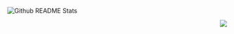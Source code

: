 <p align="right">
    <a href="https://hits.seeyoufarm.com"><img src="https://hits.seeyoufarm.com/api/count/incr/badge.svg?url=https%3A%2F%2Fgithub.com%2FnugaBox&count_bg=%23B0A18D&title_bg=%23474747&icon=github.svg&icon_color=%23E7E7E7&title=TODAY&edge_flat=false"style="height: auto; margin-left: 20px; margin-right: 20px; padding: 10px; position: absolute; margin: 20px 5px 0px -30px;"/></a>
</p>

![Github README Stats](https://github-readme-stats.vercel.app/api?username=nugaBox&show_icons=true&theme=dracula)
